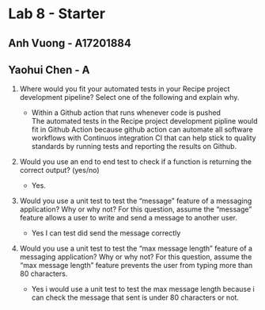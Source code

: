 # Lab 8 - Starter  
## Anh Vuong - A17201884  
## Yaohui Chen - A  
1. Where would you fit your automated tests in your Recipe project development pipeline? Select one of the following and explain why.  

   - Within a Github action that runs whenever code is pushed  
   The automated tests in the Recipe project development pipline would fit in Github Action because github action can automate all software workflows with Continuos integration CI that can help stick to quality standards by running tests and reporting the results on Github.  
2. Would you use an end to end test to check if a function is returning the correct output? (yes/no)
   - Yes.  
3. Would you use a unit test to test the “message” feature of a messaging application? Why or why not? For this question, assume the “message” feature allows a user to write and send a message to another user.  
   - Yes I can test did send the message correctly
4. Would you use a unit test to test the “max message length” feature of a messaging application? Why or why not? For this question, assume the “max message length” feature prevents the user from typing more than 80 characters.  
   - Yes i would use a unit test to test the max message length because i can check the message that sent is under 80 characters or not.

